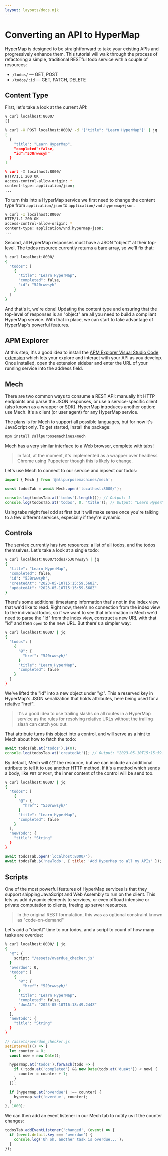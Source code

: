 ```yaml
---
layout: layouts/docs.njk
---
```


# Converting an API to HyperMap

HyperMap is designed to be straightforward to take your existing APIs and progressively enhance them.
This tutorial will walk through the process of refactoring a simple, traditional RESTful todo service with a couple of resources:

- `/todos/` — GET, POST
- `/todos/:id` — GET, PATCH, DELETE

## Content Type

First, let's take a look at the current API:

```sh
% curl localhost:8000/
[]

% curl -X POST localhost:8000/ -d '{"title": "Learn HyperMap"}' | jq
[
  {
    "title": "Learn HyperMap",
    "completed":false,
    "id":"5J0rwwsyh"
  }
]

% curl -I localhost:8000/
HTTP/1.1 200 OK
access-control-allow-origin: *
content-type: application/json;
...
```

To turn this into a HyperMap service we first need to change the content type from `application/json` to `application/vnd.hypermap+json`.

```sh
% curl -I localhost:8000/
HTTP/1.1 200 OK
access-control-allow-origin: *
content-type: application/vnd.hypermap+json;
...
```

Second, all HyperMap responses must have a JSON "object" at their top-level.
The todos resource currently returns a bare array, so we'll fix that:

```sh
% curl localhost:8000/
{
  "todos": [
    {
      "title": "Learn HyperMap",
      "completed": false,
      "id": "5J0rwwsyh"
    }
  ]
}
```

And that's it, we're done!
Updating the content type and ensuring that the top-level of responses is an "object" are all you need to build a compliant HyperMap service.
With that in place, we can start to take advantage of HyperMap's powerful features.

## APM Explorer

At this step, it's a good idea to install the [APM Explorer Visual Studio Code extension](https://marketplace.visualstudio.com/items?itemName=all-purpose-machines.apm-explorer) which lets your explore and interact with your API as you develop.
Once installed, open the extension sidebar and enter the URL of your running service into the address field.

## Mech

There are two common ways to consume a REST API: manually hit HTTP endpoints and parse the JSON responses, or use a service-specific client (also known as a wrapper or SDK).
HyperMap introduces another option: use Mech. It's a client (or user agent) for any HyperMap service.

The plans is for Mech to support all possible languages, but for now it's JavaScript only. To get started, install the package:

```sh
npm install @allpurposemachines/mech
```

Mech has a very similar interface to a Web browser, complete with tabs!

> In fact, at the moment, it's implemented as a wrapper over headless Chrome using Puppeteer though this is likely to change.

Let's use Mech to connect to our service and inpsect our todos:

```javascript
import { Mech } from '@allpurposemachines/mech';

const todosTab = await Mech.open('localhost:8000/');

console.log(todosTab.at('todos').length()); // Output: 1
console.log(todosTab.at('todos', 0, 'title')); // Output: "Learn HyperMap"
```

Using tabs might feel odd at first but it will make sense once you're talking to a few different services, especially if they're dynamic.

## Controls

The service currently has two resources: a list of all todos, and the todos themselves.
Let's take a look at a single todo:

```sh
% curl localhost:8000/todos/5J0rwwsyh | jq
{
  "title": "Learn HyperMap",
  "completed": false,
  "id": "5J0rwwsyh",
  "createdAt": "2023-05-10T15:15:59.568Z",
  "updatedAt": "2023-05-10T15:15:59.568Z"
}
```

There's some additional timestamp information that's not in the index view that we'd like to read.
Right now, there's no connection from the index view to the individual todos, so if we want to see that information in Mech we'd need to parse the "id" from the index view, construct a new URL with that "id" and then `open` to the new URL. But there's a simpler way:

```sh
% curl localhost:8000/ | jq
{
  "todos": [
    {
      "@": {
        "href": "5J0rwwsyh/"
      }
      "title": "Learn HyperMap",
      "completed": false
    }
  ]
}
```

We've lifted the "id" into a new object under "@".
This a reserved key in HyperMap's JSON serialization that holds attributes, here being used for a relative "href".

> It's a good idea to use trailing slashs on all routes in a HyperMap service as the rules for resolving relative URLs without the trailing slash can catch you out.

That attribute turns this object into a control, and will serve as a hint to Mech about how to fetch the todo:

```javascript
await todosTab.at('todos').$(0);
console.log(todosTab.at('createdAt')); // Output: "2023-05-10T15:15:59.568Z"
```

By default, Mech will `GET` the resource, but we can include an additional attribute to tell it to use another HTTP method.
If it's a method which sends a body, like `PUT` or `POST`, the inner content of the control will be send too.

```sh
% curl localhost:8000/ | jq
{
  "todos": [
    {
      "@": {
        "href": "5J0rwwsyh/"
      }
      "title": "Learn HyperMap",
      "completed": false
    }
  ],
  "newTodo": {
    "title": "String"
  }
}
```

```javascript
await todosTab.open('localhost:8000/');
await todosTab.$('newTodo', { title: 'Add HyperMap to all my APIs' });
```

## Scripts

One of the most powerful features of HyperMap services is that they support shipping JavaScript and Web Assembly to run on the client.
This lets us add dynamic elements to services, or even offload intensive or private computation to clients, freeing up server resources.
> In the original REST formulation, this was as optional constraint known as "code-on-demand"

Let's add a "dueAt" time to our todos, and a script to count of how many tasks are overdue:

```sh
% curl localhost:8000/ | jq
{
  "@": {
    script: "/assets/overdue_checker.js"
  }
  "overdue": 0,
  "todos": [
    {
      "@": {
        "href": "5J0rwwsyh/"
      }
      "title": "Learn HyperMap",
      "completed": false,
      "dueAt": "2023-05-10T16:18:49.244Z"
    }
  ],
  "newTodo": {
    "title": "String"
  }
}
```

```javascript
// /assets/overdue_checker.js
setInterval(() => {
  let counter = 0;
  const now = new Date();

  hypermap.at('todos').forEach(todo => {
    if (!todo.at('completed') && new Date(todo.at('dueAt')) < now) {
      counter = counter + 1;
    }
  });

  if (hypermap.at('overdue') !== counter) {
    hypermap.set('overdue', counter);
  }
}, 1000);
```

We can then add an event listener in our Mech tab to notify us if the counter changes:

```javascript
todosTab.addEventListener('changed', (event) => {
  if (event.detail.key === 'overdue') {
    console.log('Uh oh, another task is overdue...');
  }
});
```
